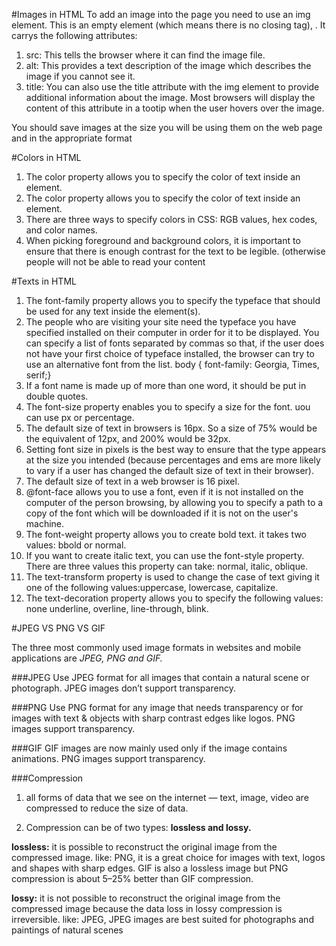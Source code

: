 #Images in HTML
To add an image into the page you need to use an img element. This is an empty element (which means there is no closing tag), . It carrys the following attributes:
1. src: This tells the browser where it can find the image file.
2. alt: This provides a text description of the image which describes the image if you cannot see it.
3. title: You can also use the title attribute with the img element to provide additional information about the image. Most browsers will display the content of this attribute in a tootip when the user hovers over the image.

You should save images at the size you will be using
them on the web page and in the appropriate format

#Colors in HTML

1. The color property allows you to specify the color of text inside an element.
2. The color property allows you to specify the color of text inside an element.
3. There are three ways to specify colors in CSS: RGB values, hex codes, and color names.
4. When picking foreground and background colors, it is important to ensure that there is enough contrast for the text to be legible. (otherwise people will not be able to read your content

#Texts in HTML
1. The font-family property allows you to specify the typeface that should be used for any text inside the element(s). 
2. The people who are visiting your site need the typeface you have specified installed on their computer in order for it to be displayed. You can specify a list of fonts separated by commas so that, if the user does not have your first choice of typeface installed, the browser can try to use an alternative font from the list.
body { font-family: Georgia, Times, serif;}
3. If a font name is made up of more than one word, it should be put in double quotes.
4. The font-size property enables you to specify a size for the font. uou can use px or percentage.
5. The default size of text in browsers is 16px. So a size of 75% would be the equivalent of 12px, and 200% would be 32px.
6. Setting font size in pixels is the best way to ensure that the type appears at the size you intended (because percentages and ems are more likely to vary if a user has changed the default size of text in their browser).
7. The default size of text in a web browser is 16 pixel.
8. @font-face allows you to use a font, even if it is not installed on the computer of the person browsing, by allowing you to specify a path to a copy of the font which will be downloaded if it is not on the user's machine.
9. The font-weight property allows you to create bold text. it takes two values: bbold or normal.
10. If you want to create italic text, you can use the font-style property. There are three values this property can take: normal, italic, oblique.
11. The text-transform property is used to change the case of text giving it one of the following values:uppercase, lowercase, capitalize.
12. The text-decoration property allows you to specify the following values: none underline, overline, line-through, blink.


#JPEG VS PNG VS GIF

The three most commonly used image formats in websites and mobile applications are *JPEG, PNG and GIF.*

###JPEG
Use JPEG format for all images that contain a natural scene or photograph.
JPEG images don’t support transparency.

###PNG
Use PNG format for any image that needs transparency or for images with text & objects with sharp contrast edges like logos.
PNG images support transparency.

###GIF
GIF images are now mainly used only if the image contains animations.
PNG images support transparency.

###Compression

1. all forms of data that we see on the internet — text, image, video are compressed to reduce the size of data.

2. Compression can be of two types: **lossless and lossy.**

**lossless:** it is possible to reconstruct the original image from the compressed image. like: PNG, it is a great choice for images with text, logos and shapes with sharp edges.
GIF is also a lossless image but PNG compression is about 5–25% better than GIF compression.


**lossy:** it is not possible to reconstruct the original image from the compressed image because the data loss in lossy compression is irreversible. like: JPEG, JPEG images are best suited for photographs and paintings of natural scenes

